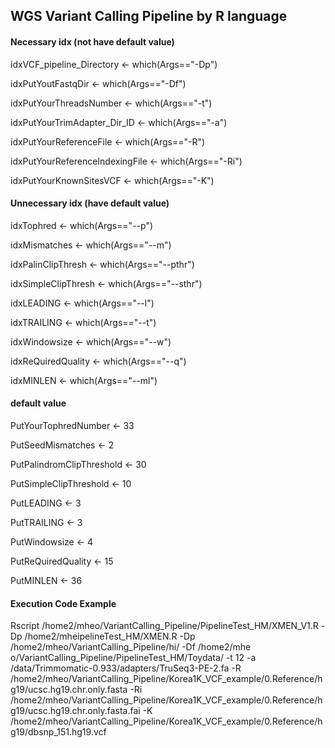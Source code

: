 ## WGS Variant Calling Pipeline by R language


#### Necessary idx (not have default value)
idxVCF_pipeline_Directory <- which(Args=="-Dp")

idxPutYoutFastqDir <- which(Args=="-Df")

idxPutYourThreadsNumber <- which(Args=="-t")

idxPutYourTrimAdapter_Dir_ID <- which(Args=="-a")

idxPutYourReferenceFile <- which(Args=="-R")

idxPutYourReferenceIndexingFile <- which(Args=="-Ri")

idxPutYourKnownSitesVCF <- which(Args=="-K")

#### Unnecessary idx (have default value)
idxTophred <- which(Args=="--p")

idxMismatches <- which(Args=="--m")

idxPalinClipThresh <- which(Args=="--pthr")

idxSimpleClipThresh <- which(Args=="--sthr")

idxLEADING <- which(Args=="--l")

idxTRAILING <- which(Args=="--t")

idxWindowsize <- which(Args=="--w")

idxReQuiredQuality <- which(Args=="--q")

idxMINLEN <- which(Args=="--ml")

#### default value
PutYourTophredNumber <- 33

PutSeedMismatches <- 2

PutPalindromClipThreshold <- 30

PutSimpleClipThreshold <- 10

PutLEADING <- 3

PutTRAILING <- 3

PutWindowsize <- 4

PutReQuiredQuality <- 15

PutMINLEN <- 36



#### Execution Code Example
Rscript /home2/mheo/VariantCalling_Pipeline/PipelineTest_HM/XMEN_V1.R -Dp /home2/mheipelineTest_HM/XMEN.R -Dp /home2/mheo/VariantCalling_Pipeline/hi/ -Df /home2/mhe o/VariantCalling_Pipeline/PipelineTest_HM/Toydata/ -t 12 -a /data/Trimmomatic-0.933/adapters/TruSeq3-PE-2.fa -R /home2/mheo/VariantCalling_Pipeline/Korea1K_VCF_example/0.Reference/hg19/ucsc.hg19.chr.only.fasta -Ri /home2/mheo/VariantCalling_Pipeline/Korea1K_VCF_example/0.Reference/hg19/ucsc.hg19.chr.only.fasta.fai -K /home2/mheo/VariantCalling_Pipeline/Korea1K_VCF_example/0.Reference/hg19/dbsnp_151.hg19.vcf
